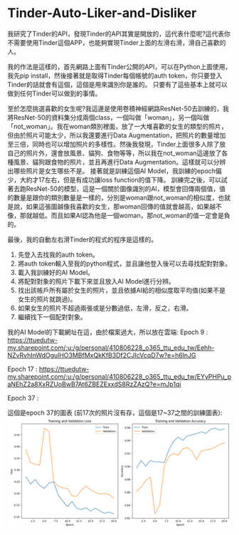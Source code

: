 # Tinder-Auto-Liker-and-Disliker

我研究了Tinder的API，發現Tinder的API其實是開放的，這代表什麼呢?這代表你不需要使用Tinder這個APP，也能夠實現Tinder上面的左滑右滑，滑自己喜歡的人。

我的作法是這樣的，首先網路上面有Tinder公開的API，可以在Python上面使用，我先pip install，然後接著就是取得Tinder每個帳號的auth token，你只要登入Tinder的話就會有這個，這個是用來識別你是誰的。
只要有了這些基本上就可以做到任何Tinder可以做到的事情。

至於怎麼挑選喜歡的女生呢?我這邊是使用卷積神經網路ResNet-50去訓練的，我將ResNet-50的資料集分成兩個class，一個叫做「woman」，另一個叫做「not_woman」。我在woman類別裡面，放了一大堆喜歡的女生的類型的照片，但由於照片可能太少，所以我還要進行Data Augmentation，把照片的數量增加至三倍，同時也可以增加照片的多樣性。然後我發現，Tinder上面很多人除了放自己的照片外，還會放風景、貓狗、食物等等，所以我在not_woman這邊放了各種風景、貓狗跟食物的照片，並且再進行Data Augmentation。這樣就可以分辨出哪些照片是女生哪些不是。
接著就是訓練這個AI Model，我訓練的epoch偏少，大約才17左右，但是有成功讓loss function的值下降。
訓練完之後，可以試著去跑ResNet-50的模型，這是一個關於圖像識別的AI，模型會回傳兩個值，值的數量是跟你的類別數量是一樣的，分別是woman跟not_woman的相似度，也就是說，如果這張圖越像我喜歡的女生，那woman回傳的值就會越高，如果越不像，那就越低。而且如果AI認為他是一個woman，那not_woman的值一定會是負的。

最後，我的自動左右滑Tinder的程式的程序是這樣的。

1. 先登入去找我的auth token。
2. 將auth token輸入至我的python程式，並且讓他登入後可以去尋找配對對象。
3. 載入我訓練好的AI Model。
4. 將配對對象的照片下載下來並且放入AI Model進行分辨。
5. 找出該帳戶所有屬於女生的照片，並且依據AI給的相似度取平均值(如果不是女生的照片就跳過)。
6. 如果女生的照片不超過兩張或是分數過低，左滑，反之，右滑。
7. 繼續找下一個配對對象。

我的AI Model的下載網址在這，由於檔案過大，所以放在雲端: 
Epoch 9  : https://ttuedutw-my.sharepoint.com/:u:/g/personal/410806228_o365_ttu_edu_tw/Eehh-NZvRvhInWdOgulHO3MBfMxQkKfB3Df2CJIcVcqD7w?e=h6lnJG

Epoch 17 : https://ttuedutw-my.sharepoint.com/:u:/g/personal/410806228_o365_ttu_edu_tw/EYyPHPu_paNEhZ2a8XxRZUoBwB7At6ZBEZExxdS8RzZAzQ?e=mJp1qi

Epoch 37 : 

這個是epoch 37的圖表 (前17次的照片沒有存，這個是17~37之間的訓練圖表): <img src="https://github.com/solomon12354/Tinder-Auto-Liker-and-Disliker/blob/main/training_metrics_plot.png?raw=true"></img>
